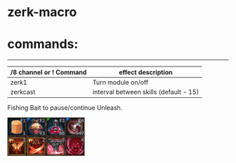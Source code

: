 # zerk-macro
# commands:


------
/8 channel or ! Command | effect description
--- | ---
zerk1 | Turn module on/off
zerkcast | interval between skills (default - 15)
 

Fishing Bait to pause/continue Unleash. 

![alt text](https://raw.githubusercontent.com/KKonaW/zerk-macro/master/11.png)

